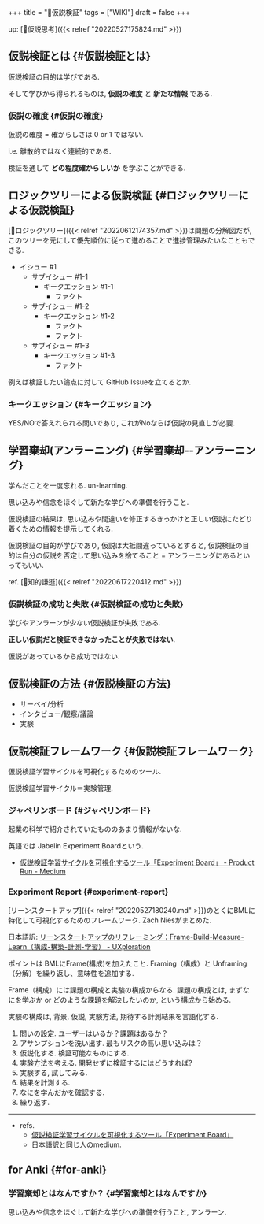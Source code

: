 +++
title = "📝仮説検証"
tags = ["WIKI"]
draft = false
+++

up: [📝仮説思考]({{< relref "20220527175824.md" >}})


## 仮説検証とは {#仮説検証とは}

仮説検証の目的は学びである.

そして学びから得られるものは, **仮説の確度** と **新たな情報** である.


### 仮説の確度 {#仮説の確度}

仮説の確度 = 確からしさは 0 or 1 ではない.

i.e. 離散的ではなく連続的である.

検証を通して **どの程度確からしいか** を学ぶことができる.


## ロジックツリーによる仮説検証 {#ロジックツリーによる仮説検証}

[📝ロジックツリー]({{< relref "20220612174357.md" >}})は問題の分解図だが, このツリーを元にして優先順位に従って進めることで進捗管理みたいなこともできる.

-   イシュー #1
    -   サブイシュー #1-1
        -   キークエッション #1-1
            -   ファクト
    -   サブイシュー #1-2
        -   キークエッション #1-2
            -   ファクト
            -   ファクト
    -   サブイシュー #1-3
        -   キークエッション #1-3
            -   ファクト

例えば検証したい論点に対して GitHub Issueを立てるとか.


### キークエッション {#キークエッション}

YES/NOで答えれられる問いであり, これがNoならば仮説の見直しが必要.


## 学習棄却(アンラーニング) {#学習棄却--アンラーニング}

学んだことを一度忘れる. un-learning.

思い込みや信念をほぐして新たな学びへの準備を行うこと.

仮説検証の結果は, 思い込みや間違いを修正するきっかけと正しい仮説にたどり着くための情報を提示してくれる.

仮説検証の目的が学びであり, 仮説は大抵間違っているとすると, 仮説検証の目的は自分の仮説を否定して思い込みを捨てること = アンラーニングにあるといってもいい.

ref. [📝知的謙遜]({{< relref "20220617220412.md" >}})


### 仮説検証の成功と失敗 {#仮説検証の成功と失敗}

学びやアンラーンが少ない仮説検証が失敗である.

**正しい仮説だと検証できなかったことが失敗ではない**.

仮説があっているから成功ではない.


## 仮説検証の方法 {#仮説検証の方法}

-   サーベイ/分析
-   インタビュー/観察/議論
-   実験


## 仮説検証フレームワーク {#仮説検証フレームワーク}

仮説検証学習サイクルを可視化するためのツール.

仮説検証学習サイクル＝実験管理.


### ジャベリンボード {#ジャベリンボード}

起業の科学で紹介されていたもののあまり情報がないな.

英語では Jabelin Experiment Boardという.

-   [仮説検証学習サイクルを可視化するツール「Experiment Board」 - Product Run - Medium](https://medium.com/product-run/%E4%BB%AE%E8%AA%AC%E6%A4%9C%E8%A8%BC%E5%AD%A6%E7%BF%92%E3%82%B5%E3%82%A4%E3%82%AF%E3%83%AB%E3%82%92%E5%8F%AF%E8%A6%96%E5%8C%96%E3%81%99%E3%82%8B%E3%83%84%E3%83%BC%E3%83%AB-experiment-board-edd83a358c88)


### Experiment Report {#experiment-report}

[リーンスタートアップ]({{< relref "20220527180240.md" >}})のとくにBMLに特化して可視化するためのフレームワーク. Zach Niesがまとめた.

日本語訳: [リーンスタートアップのリフレーミング：Frame-Build-Measure-Learn（構成-構築-計測-学習） - UXploration](https://sprmario.hatenablog.jp/entry/frame_build_measure_learn)

ポイントは BMLにFrame(構成)を加えたこと. Framing（構成）と Unframing（分解）を繰り返し、意味性を追加する.

Frame（構成）には課題の構成と実験の構成からなる. 課題の構成とは, まずなにを学ぶか or どのような課題を解決したいのか, という構成から始める.

実験の構成は, 背景, 仮説, 実験方法, 期待する計測結果を言語化する.

1.  問いの設定. ユーザーはいるか？課題はあるか？
2.  アサンプションを洗い出す. 最もリスクの高い思い込みは？
3.  仮説化する. 検証可能なものにする.
4.  実験方法を考える. 開発せずに検証するにはどうすれば?
5.  実験する, 試してみる.
6.  結果を計測する.
7.  なにを学んだかを確認する.
8.  繰り返す.

---

-   refs.
    -   [仮説検証学習サイクルを可視化するツール「Experiment Board」](https://medium.com/product-run/%E4%BB%AE%E8%AA%AC%E6%A4%9C%E8%A8%BC%E5%AD%A6%E7%BF%92%E3%82%B5%E3%82%A4%E3%82%AF%E3%83%AB%E3%82%92%E5%8F%AF%E8%A6%96%E5%8C%96%E3%81%99%E3%82%8B%E3%83%84%E3%83%BC%E3%83%AB-experiment-board-edd83a358c88)
    -   日本語訳と同じ人のmedium.


## for Anki {#for-anki}


### 学習棄却とはなんですか？ {#学習棄却とはなんですか}

思い込みや信念をほぐして新たな学びへの準備を行うこと, アンラーン.
